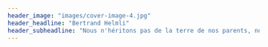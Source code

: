 ```yaml
---
header_image: "images/cover-image-4.jpg"
header_headline: "Bertrand Helmli"
header_subheadline: "Nous n'héritons pas de la terre de nos parents, nous l'empruntons à nos enfants. Antoine de St Exupéry"
---
```

